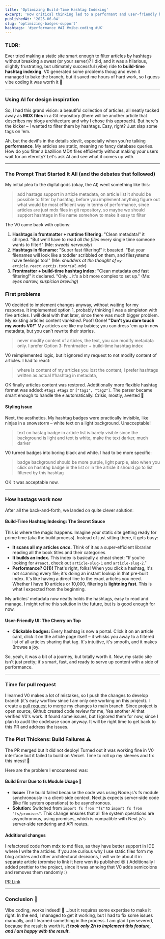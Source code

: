 ```yaml
---
title: 'Optimizing Build-Time Hashtag Indexing'
excerpt: 'How critical thinking led to a performant and user-friendly hashtag system for my blog.'
publishedAt: '2025-06-04'
slug: 'optimizing-badges-support'
hashtags: '#performance #AI #vibe-coding #UX'
---
```


### TLDR:

Ever tried making a static site smart enough to filter articles by hashtags without breaking a sweat (or your server)? I did, and it was a hilarious, slightly frustrating, but ultimately successful (vibe) ride to **build-time hashtag indexing**. V0 generated some problems thoug and even it managed to bake the branch, but it saved me hours of hard work, so I guess vibe coding it was worth it :rocket:

---

### Using AI for design inspiration

So, I had this grand vision: a beautiful collection of articles, all neatly tucked away as **MDX files** in a Git repository (there will be another article that describes my blogs architecture and why I chose this approach). But here's the kicker – I wanted to filter them by hashtags. Easy, right? Just slap some tags on 'em.

Ah, but the devil's in the details :devil:, especially when you're talking **performance**. My articles are static, meaning no fancy database queries. How do you filter a bazillion MDX files efficiently without making your users wait for an eternity? Let's ask AI and see what it comes up with.

---

### The Prompt That Started It All (and the debates that followed)

My initial plea to the digital gods (okay, the AI) went something like this:

> add hastags support in article metadata, on article list it should be possible to filter by hashtag, before you implement anything figure out what would be most efficient way in terms of performance, since articles are just mdx files in git repository, so maybe we should support hashtags in file name somehow to make it easy to filter

The V0 came back with options:

1.  **Hashtags in frontmatter + runtime filtering:** "Clean metadata!" it chirped. "But we'll have to read _all the files_ every single time someone wants to filter!" (Me: _sweats nervously_)
2.  **Hashtags in filename:** "Super fast filtering!" it boasted. "But your filenames will look like a toddler scribbled on them, and filesystems have feelings too!" (Me: _shudders at the thought of `my-article.react.nextjs.tutorial.mdx`_)
3.  **Frontmatter + build-time hashtag index:** "Clean metadata _and_ fast filtering!" it declared. "Only... it's a bit more complex to set up." (Me: _eyes narrow, suspicion brewing_)

### First problems

V0 decided to implement changes anyway, without waiting for my response. It implemented option 1, probably thinking I was a simpleton with five articles. I will deal with that later, since there was much bigger problem. My existing articles content _vanished_. Poof! Gone! **"Don't you dare touch my words V0!"** My articles are like my babies; you can dress 'em up in new metadata, but you can't rewrite their stories.

> never modify content of articles, the text, you can modify metadata only. I prefer Option 3: Frontmatter + build-time hashtag index

V0 reimplemented logic, but it ignored my request to not modify content of articles. I had to react:

> where is content of my articles you lost the content, I prefer hashtags written as actual #hashtag in metadata,

OK finally articles content was restored. Addtitionally more flexible hashtag format was added: `#tag1 #tag2` or `["tag1", "tag2"]`. The parser became smart enough to handle the `#` automatically. Crisis, mostly, averted :muscle:

#### Styling issue

Next, the aesthetics. My hashtag badges were practically invisible, like ninjas in a snowstorm – white text on a light background. Unacceptable!

> text on hastag badge in article list is barely visible since the background is light and text is white, make the text darker, much darker

V0 turned badges into boring black and white. I had to be more specific:

> badge background should be more purple, light purple, also when you click on hashtag badge in the list or in the article it should go to list filtered by this hashtag

OK it was acceptable now.

---

### How hastags work now

After all the back-and-forth, we landed on quite clever solution:

#### Build-Time Hashtag Indexing: The Secret Sauce

This is where the magic happens. Imagine your static site getting ready for prime time (aka the build process). Instead of just sitting there, it gets busy:

- **It scans all my articles _once_.** Think of it as a super-efficient librarian reading all the book titles and their categories.
- **It builds an index.** This index is basically a cheat sheet: "If you're looking for `#react`, check out `article-slug-1` and `article-slug-2`."
- **Performance? <span class="math-inline">O\(1\)</span>!** That's right, folks! When you click a hashtag, it's not scanning every file; it's doing an instant lookup in that pre-built index. It's like having a direct line to the exact articles you need. Whether I have 10 articles or 10,000, filtering is **lightning fast**. This is what I expected from the beginning.

My articles' metadata now neatly holds the hashtags, easy to read and manage. I might refine this solution in the future, but is is good enough for now.

#### User-Friendly UI: The Cherry on Top

- **Clickable badges:** Every hashtag is now a portal. Click it on an article card, click it on the article page itself – it whisks you away to a filtered list of all articles sharing that tag. It's intuitive, it's smooth, and it makes Browse a joy.

So, yeah, it was a bit of a journey, but totally worth it. Now, my static site isn't just pretty; it's smart, fast, and ready to serve up content with a side of performance.

---

### Time for pull request

I learned V0 makes a lot of mistakes, so I push the changes to develop branch (it's easy worflow since I am only one working on this project). I create a [pull request](https://github.com/gmotyl/motyl-dev/pull/6) to merge my changes to main branch. Since project is open source, Github created code review for me, Yea another AI that verified V0's work. It found some issues, but I ignored them for now, since I plan to audit the codebase soon anyway. It will be right time to get back to this PR and address the issues.

### The Plot Thickens: Build Failures :warning:

The PR merged but it did not deploy! Turned out it was working fine in V0 interface but it failed to build on Vercel. Time to roll up my sleeves and fix this mess! :muscle:

Here are the problem I encountered was:

#### Build Error Due to fs Module Usage :file_folder:

- **Issue:** The build failed because the code was using Node.js's fs module synchronously in a client-side context. Next.js expects server-side code (like file system operations) to be asynchronous.
- **Solution:** Switched from `import fs from "fs"` to `import fs from "fs/promises"`. This change ensures that all file system operations are asynchronous, using promises, which is compatible with Next.js's server-side rendering and API routes.

#### Additional changes

I refactored code from mdx to md files, as they have better support in IDE where I write the articles. If you are curious why I use static files form my blog articles and other architectural decisions, I will write about it in separate article (promise to link it here wen its published :wink: )
Additionally I added prettier to the project, since it was annoing that V0 adds semicolons and removes them randomly :)

[PR Link](https://github.com/gmotyl/motyl-dev/pull/6)

---

### Conclusion :tada:

Vibe coding, works indeed! :rocket: ...but it requires some expertise to make it right. In the end, I managed to get it working, but I had to fix some issues manually, and I learned something in the process. I am glad I persevered, because the result is worth it. **_It took only 2h to implement this feature, and I am happy with the result._**
